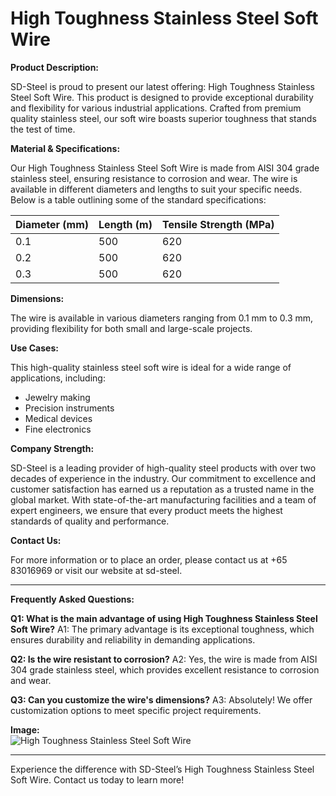 # High Toughness Stainless Steel Soft Wire

**Product Description:**

SD-Steel is proud to present our latest offering: High Toughness Stainless Steel Soft Wire. This product is designed to provide exceptional durability and flexibility for various industrial applications. Crafted from premium quality stainless steel, our soft wire boasts superior toughness that stands the test of time.

**Material & Specifications:**

Our High Toughness Stainless Steel Soft Wire is made from AISI 304 grade stainless steel, ensuring resistance to corrosion and wear. The wire is available in different diameters and lengths to suit your specific needs. Below is a table outlining some of the standard specifications:

| Diameter (mm) | Length (m) | Tensile Strength (MPa) |
|---------------|------------|------------------------|
| 0.1           | 500        | 620                    |
| 0.2           | 500        | 620                    |
| 0.3           | 500        | 620                    |

**Dimensions:**

The wire is available in various diameters ranging from 0.1 mm to 0.3 mm, providing flexibility for both small and large-scale projects.

**Use Cases:**

This high-quality stainless steel soft wire is ideal for a wide range of applications, including:

- Jewelry making
- Precision instruments
- Medical devices
- Fine electronics

**Company Strength:**

SD-Steel is a leading provider of high-quality steel products with over two decades of experience in the industry. Our commitment to excellence and customer satisfaction has earned us a reputation as a trusted name in the global market. With state-of-the-art manufacturing facilities and a team of expert engineers, we ensure that every product meets the highest standards of quality and performance.

**Contact Us:**

For more information or to place an order, please contact us at +65 83016969 or visit our website at  sd-steel.

---

**Frequently Asked Questions:**

**Q1: What is the main advantage of using High Toughness Stainless Steel Soft Wire?**
A1: The primary advantage is its exceptional toughness, which ensures durability and reliability in demanding applications.

**Q2: Is the wire resistant to corrosion?**
A2: Yes, the wire is made from AISI 304 grade stainless steel, which provides excellent resistance to corrosion and wear.

**Q3: Can you customize the wire's dimensions?**
A3: Absolutely! We offer customization options to meet specific project requirements.

**Image:**  
![High Toughness Stainless Steel Soft Wire](https://github.com/user-attachments/assets/2567258e-e124-4816-932d-1809bd27ef0b)

---

Experience the difference with SD-Steel’s High Toughness Stainless Steel Soft Wire. Contact us today to learn more!